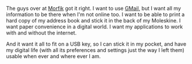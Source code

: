 <!--
title: Unplug the web
created: 11 February 2006 - 9:23 am
modified: 11 February 2006 - 9:34 am
slug: unplugged
tags: ajax
-->

The guys over at [Morfik][] got it right. I want to use [GMail][], but I want all my information to be there when I'm not online too. I want to be able to print a hard copy of my address book and stick it in the back of my Moleskine. I want paper convenience in a digital world. I want my applications to work with and without the internet.

And it want it all to fit on a USB key, so I can stick it in my pocket, and have my digital life (with all its preferences and settings just the way I left them) usable when ever and where ever I am.

[Morfik]: http://morfik.com/ "Morfik: Web Applications Unplugged"

[GMail]: http://mail.google.com/ "GMail: Google Mail"
